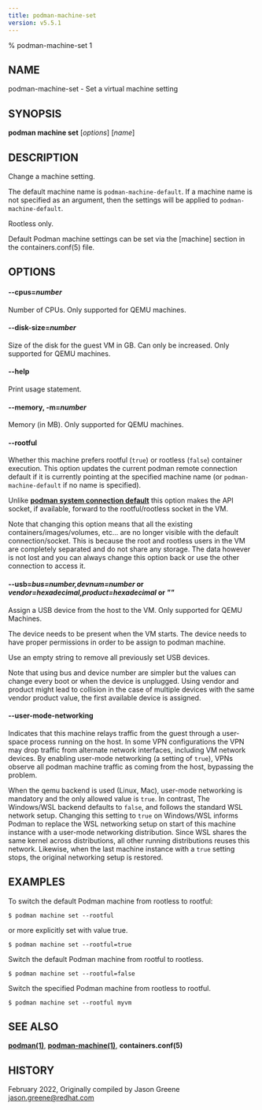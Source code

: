 ```yaml
---
title: podman-machine-set
version: v5.5.1
---
```


% podman-machine-set 1

## NAME
podman\-machine\-set - Set a virtual machine setting

## SYNOPSIS
**podman machine set** [*options*] [*name*]

## DESCRIPTION

Change a machine setting.

The default machine name is `podman-machine-default`. If a machine name is not specified as an argument,
then the settings will be applied to `podman-machine-default`.

Rootless only.

Default Podman machine settings can be set via the [machine] section in the containers.conf(5) file.

## OPTIONS

#### **--cpus**=*number*

Number of CPUs.
Only supported for QEMU machines.

#### **--disk-size**=*number*

Size of the disk for the guest VM in GB.
Can only be increased. Only supported for QEMU machines.

#### **--help**

Print usage statement.

#### **--memory**, **-m**=*number*

Memory (in MB).
Only supported for QEMU machines.

#### **--rootful**

Whether this machine prefers rootful (`true`) or rootless (`false`)
container execution. This option updates the current podman
remote connection default if it is currently pointing at the specified
machine name (or `podman-machine-default` if no name is specified).

Unlike [**podman system connection default**](podman-system-connection-default.1.md)
this option makes the API socket, if available, forward to the rootful/rootless
socket in the VM.

Note that changing this option means that all the existing containers/images/volumes, etc...
are no longer visible with the default connection/socket. This is because the root and rootless
users in the VM are completely separated and do not share any storage. The data however is not
lost and you can always change this option back or use the other connection to access it.

#### **--usb**=*bus=number,devnum=number* or *vendor=hexadecimal,product=hexadecimal* or *""*

Assign a USB device from the host to the VM.
Only supported for QEMU Machines.

The device needs to be present when the VM starts.
The device needs to have proper permissions in order to be assign to podman machine.

Use an empty string to remove all previously set USB devices.

Note that using bus and device number are simpler but the values can change every boot or when the
device is unplugged. Using vendor and product might lead to collision in the case of multiple
devices with the same vendor product value, the first available device is assigned.


[//]: # (BEGIN included file options/user-mode-networking.md)
#### **--user-mode-networking**

Indicates that this machine relays traffic from the guest through a user-space
process running on the host. In some VPN configurations the VPN may drop
traffic from alternate network interfaces, including VM network devices. By
enabling user-mode networking (a setting of `true`), VPNs observe all
podman machine traffic as coming from the host, bypassing the problem.

When the qemu backend is used (Linux, Mac), user-mode networking is
mandatory and the only allowed value is `true`. In contrast, The Windows/WSL
backend defaults to `false`, and follows the standard WSL network setup.
Changing this setting to `true` on Windows/WSL informs Podman to replace
the WSL networking setup on start of this machine instance with a user-mode
networking distribution. Since WSL shares the same kernel across
distributions, all other running distributions reuses this network.
Likewise, when the last machine instance with a `true` setting stops, the
original networking setup is restored.

[//]: # (END   included file options/user-mode-networking.md)

## EXAMPLES

To switch the default Podman machine from rootless to rootful:

```
$ podman machine set --rootful
```

or more explicitly set with value true.

```
$ podman machine set --rootful=true
```

Switch the default Podman machine from rootful to rootless.
```
$ podman machine set --rootful=false
```

Switch the specified Podman machine from rootless to rootful.
```
$ podman machine set --rootful myvm
```

## SEE ALSO
**[podman(1)](podman.1.md)**, **[podman-machine(1)](podman-machine.1.md)**, **containers.conf(5)**

## HISTORY
February 2022, Originally compiled by Jason Greene <jason.greene@redhat.com>
